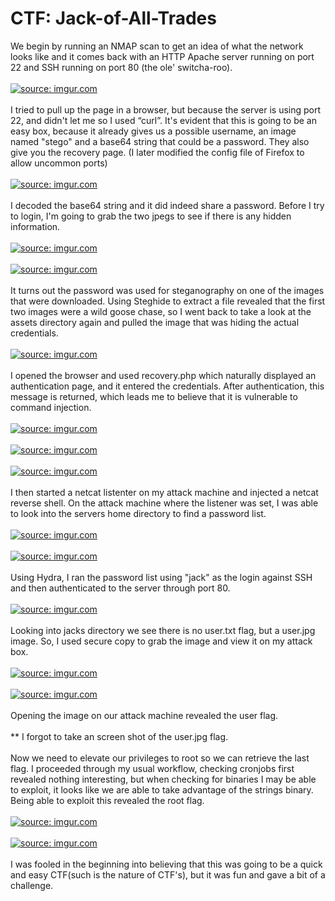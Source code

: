 # CTF: Jack-of-All-Trades

We begin by running an NMAP scan to get an idea of what the network looks like and it comes back with an HTTP Apache server running on port 22 and SSH running on port 80 (the ole' switcha-roo).
<br>
<br>
<a href="https://imgur.com/KXQlljd"><img src="https://i.imgur.com/KXQlljd.jpg" title="source: imgur.com" /></a>
<br>
<br>
I tried to pull up the page in a browser, but because the server is using port 22, and didn't let me so I used “curl”. It's evident that this is going to be an easy box, because it already gives us a possible username, an image named "stego" and a base64 string that could be a password. They also give you the recovery page. (I later modified the config file of Firefox to allow uncommon ports) 
<br>
<br>
<a href="https://imgur.com/aP1PtNj"><img src="https://i.imgur.com/aP1PtNj.jpg" title="source: imgur.com" /></a>
<br>
<br>
I decoded the base64 string and it did indeed share a password. Before I try to login, I'm going to grab the two jpegs to see if there is any hidden information.
<br>
<br>
<a href="https://imgur.com/Fzr7Pea"><img src="https://i.imgur.com/Fzr7Pea.jpg" title="source: imgur.com" /></a>
<br>
<br>
<a href="https://imgur.com/73kqKS9"><img src="https://i.imgur.com/73kqKS9.jpg" title="source: imgur.com" /></a>
<br>
<br>
It turns out the password was used for steganography on one of the images that were downloaded. Using Steghide to extract a file revealed that the first two images were a wild goose chase, so I went back to take a look at the assets directory again and pulled the image that was hiding the actual credentials. 
<br>
<br>
<a href="https://imgur.com/NpiGJvD"><img src="https://i.imgur.com/NpiGJvD.jpg" title="source: imgur.com" /></a>
<br>
<br>
I opened the browser and used recovery.php which naturally displayed an authentication page, and it entered the credentials. After authentication, this message is returned, which leads me to believe that it is vulnerable to command injection. 
<br>
<br>
<a href="https://imgur.com/o6E3oVk"><img src="https://i.imgur.com/o6E3oVk.jpg" title="source: imgur.com" /></a>
<br>
<br>
<a href="https://imgur.com/vBinqmY"><img src="https://i.imgur.com/vBinqmY.jpg" title="source: imgur.com" /></a>
<br>
<br>
<a href="https://imgur.com/fTMHWVB"><img src="https://i.imgur.com/fTMHWVB.jpg" title="source: imgur.com" /></a>
<br>
<br>
I then started a netcat listenter on my attack machine and injected a netcat reverse shell. On the attack machine where the listener was set, I was able to look into the servers home directory to find a password list.
<br>
<br>
<a href="https://imgur.com/KnYJzCA"><img src="https://i.imgur.com/KnYJzCA.jpg" title="source: imgur.com" /></a>
<br>
<br>
<a href="https://imgur.com/53TX3SU"><img src="https://i.imgur.com/53TX3SU.jpg" title="source: imgur.com" /></a>
<br>
<br>
Using Hydra, I ran the password list using "jack" as the login against SSH and then authenticated to the server through port 80. 
<br>
<br>
<a href="https://imgur.com/2RfNswz"><img src="https://i.imgur.com/2RfNswz.jpg" title="source: imgur.com" /></a>
<br>
<br>
Looking into jacks directory we see there is no user.txt flag, but a user.jpg image. So, I used secure copy to grab the image and view it on my attack box. 
<br>
<br>
<a href="https://imgur.com/212FOj9"><img src="https://i.imgur.com/212FOj9.jpg" title="source: imgur.com" /></a>
<br>
<br>
<a href="https://imgur.com/bD1IzYV"><img src="https://i.imgur.com/bD1IzYV.jpg" title="source: imgur.com" /></a>
<br>
<br>
Opening the image on our attack machine revealed the user flag.
<br>
<br>
** I forgot to take an screen shot of the user.jpg flag.
<br>
<br>
Now we need to elevate our privileges to root so we can retrieve the last flag. I proceeded through my usual workflow, checking cronjobs first revealed nothing interesting, but when checking for binaries I may be able to exploit, it looks like we are able to take advantage of the strings binary. Being able to exploit this revealed the root flag. 
<br>
<br>
<a href="https://imgur.com/B8w40ou"><img src="https://i.imgur.com/B8w40ou.jpg" title="source: imgur.com" /></a>
<br>
<br>
<a href="https://imgur.com/nV5iH9D"><img src="https://i.imgur.com/nV5iH9D.jpg" title="source: imgur.com" /></a>
<br>
<br>
I was fooled in the beginning into believing that this was going to be a quick and easy CTF(such is the nature of CTF's), but it was fun and gave a bit of a challenge. 
































